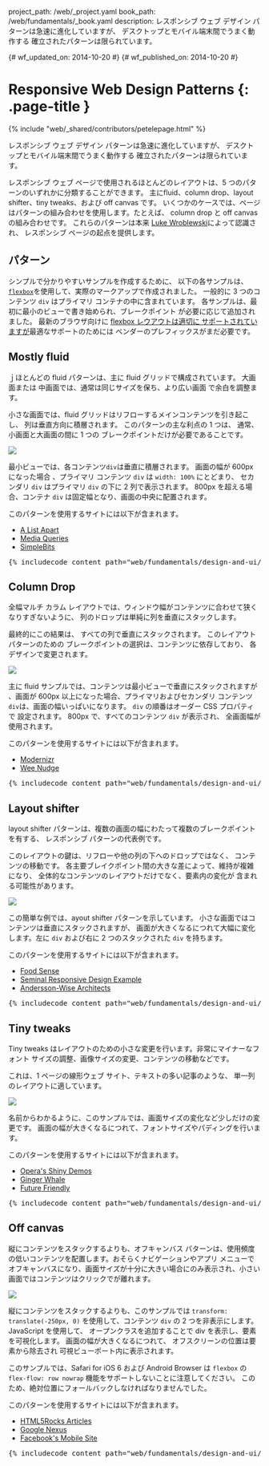 project_path: /web/_project.yaml
book_path: /web/fundamentals/_book.yaml
description: レスポンシブ ウェブ デザイン パターンは急速に進化していますが、 デスクトップとモバイル端末間でうまく動作する 確立されたパターンは限られています。


{# wf_updated_on: 2014-10-20 #}
{# wf_published_on: 2014-10-20 #}

# Responsive Web Design Patterns {: .page-title }

{% include "web/_shared/contributors/petelepage.html" %}

レスポンシブ ウェブ デザイン パターンは急速に進化していますが、 デスクトップとモバイル端末間でうまく動作する 確立されたパターンは限られています。


レスポンシブ ウェブ ページで使用されるほとんどのレイアウトは、5 つのパターンのいずれかに分類することができます。
主にfluid、column drop、layout shifter、tiny tweaks、および off canvas です。
いくつかのケースでは、ページはパターンの組み合わせを使用します。たとえば、
column drop と off canvas の組み合わせです。  これらのパターンは本来 [Luke
Wroblewski](http://www.lukew.com/ff/entry.asp?1514)によって認識され、
レスポンシブ ページの起点を提供します。

## パターン

シンプルで分かりやすいサンプルを作成するために、
以下の各サンプルは、
[`flexbox`](https://developer.mozilla.org/en-US/docs/Web/Guide/CSS/Flexible_boxes)を使用して、実際のマークアップで作成されました。
一般的に 3 つのコンテンツ `div` はプライマリ コンテナの中に含まれています。
 各サンプルは、最初に最小のビューで書き始められ、ブレークポイント
が必要に応じて追加されました。  最新のブラウザ向けに [flexbox レウアウトは適切に
サポートされていますが](http://caniuse.com/#search=flexbox)最適なサポートのためには
ベンダーのプレフィックスがまだ必要です。

## Mostly fluid 

ｊほとんどの fluid パターンは、主に fluid グリッドで構成されています。  大画面または 中画面では、通常は同じサイズを保ち、より広い画面  で余白を調整ます。

小さな画面では、fluid グリッドはリフローするメインコンテンツを引き起こし、
列は垂直方向に積層されます。  このパターンの主な利点の 1 つは、
通常、小画面と大画面の間に 1 つの
ブレークポイントだけが必要であることです。

<img src="imgs/mostly-fluid.svg">

最小ビューでは、各コンテンツ`div`は垂直に積層されます。  画面の幅が 600px になった場合
、プライマリ コンテンツ `div` は `width: 100%` にとどまり、
セカンダリ `div` はプライマリ `div` の下に 2 列で表示されます。  800px 
を超える場合、コンテナ `div` は固定幅となり、画面の中央に配置されます。

このパターンを使用するサイトには以下が含まれます。

 * [A List Apart](http://mediaqueri.es/ala/)
 * [Media Queries](http://mediaqueri.es/)
 * [SimpleBits](http://simplebits.com/)


<pre class="prettyprint">
{% includecode content_path="web/fundamentals/design-and-ui/responsive/_code/mostly-fluid.html" region_tag="mfluid" adjust_indentation="auto" %}
</pre>

## Column Drop

全幅マルチ カラム レイアウトでは、ウィンドウ幅がコンテンツに合わせて狭くなりすぎないように、 列のドロップは単純に列を垂直にスタックします。  

最終的にこの結果は、
すべての列で垂直にスタックされます。  このレイアウト パターンのための
ブレークポイントの選択は、コンテンツに依存しており、
各デザインで変更されます。

<img src="imgs/column-drop.svg">


主に fluid サンプルでは、コンテンツは最小ビューで垂直にスタックされますが
、画面が 600px 以上になった場合、プライマリおよびセカンダリ コンテンツ
`div`は、画面の幅いっぱいになります。  `div` の順番はオーダー CSS プロパティで
設定されます。  800px で、すべてのコンテンツ `div` が表示され、
全画面幅が使用されます。

このパターンを使用するサイトには以下が含まれます。

 * [Modernizr](http://modernizr.com/)
 * [Wee Nudge](http://weenudge.com/)

<pre class="prettyprint">
{% includecode content_path="web/fundamentals/design-and-ui/responsive/_code/column-drop.html" region_tag="cdrop" adjust_indentation="auto" %}
</pre>

## Layout shifter

layout shifter パターンは、複数の画面の幅にわたって複数のブレークポイントを有する、 レスポンシブ パターンの代表例です。

このレイアウトの鍵は、リフローや他の列の下へのドロップではなく、
コンテンツの移動です。  各主要ブレイクポイント間の大きな差によって、維持が複雑になり、
全体的なコンテンツのレイアウトだけでなく、要素内の変化が
含まれる可能性があります。

<img src="imgs/layout-shifter.svg">

この簡単な例では、ayout shifter パターンを示しています。
小さな画面ではコンテンツは垂直にスタックされますが、
画面が大きくなるにつれて大幅に変化します。左に `div` および右に 2 つのスタックされた `div` を持ちます。

このパターンを使用するサイトには以下が含まれます。

 * [Food Sense](http://foodsense.is/)
 * [Seminal Responsive Design
  Example](http://alistapart.com/d/responsive-web-design/ex/ex-site-FINAL.html)
 * [Andersson-Wise Architects](http://www.anderssonwise.com/)

<pre class="prettyprint">
{% includecode content_path="web/fundamentals/design-and-ui/responsive/_code/layout-shifter.html" region_tag="lshifter" adjust_indentation="auto" %}
</pre>

## Tiny tweaks

Tiny tweaks はレイアウトのための小さな変更を行います。非常にマイナーなフォント サイズの調整、画像サイズの変更、コンテンツの移動などです。

これは、1 ページの線形ウェブ サイト、テキストの多い記事のような、
単一列のレイアウトに適しています。

<img src="imgs/tiny-tweaks.svg">

名前からわかるように、このサンプルでは、画面サイズの変化など少しだけの変更です。
画面の幅が大きくなるにつれて、フォントサイズやパディングを行います。

このパターンを使用するサイトには以下が含まれます。

 * [Opera's Shiny Demos](http://shinydemos.com/)
 * [Ginger Whale](http://gingerwhale.com/)
 * [Future Friendly](http://futurefriendlyweb.com/)

<pre class="prettyprint">
{% includecode content_path="web/fundamentals/design-and-ui/responsive/_code/tiny-tweaks.html" region_tag="ttweaks" adjust_indentation="auto" %}
</pre>

## Off canvas



縦にコンテンツをスタックするよりも、オフキャンバス パターンは、使用頻度の低いコンテンツを配置します。おそらくナビゲーションやアプリ メニューでオフキャンバスになり、画面サイズが十分に大きい場合にのみ表示され、小さい画面ではコンテンツはクリックでが離れます。

<img src="imgs/off-canvas.svg">

縦にコンテンツをスタックするよりも、このサンプルでは `transform: translate(-250px, 0)` を使用して、コンテンツ
`div` の 2 つを非表示にします。  JavaScript を使用して、
オープンクラスを追加することで  div を表示し、要素を可視化します。  画面の幅が大きくなるにつれて、
オフスクリーンの位置は要素から除去され
可視ビューポート内に表示されます。

このサンプルでは、Safari for iOS 6 および Android Browser は `flexbox` の
`flex-flow: row nowrap` 機能をサポートしないことに注意してください。
このため、絶対位置にフォールバックしなければなりませんでした。

このパターンを使用するサイトには以下が含まれます。

 * [HTML5Rocks Articles](http://www.html5rocks.com/en/tutorials/developertools/async-call-stack/)
 * [Google Nexus](http://www.google.com/nexus/)
 * [Facebook's Mobile Site](https://m.facebook.com/)

<pre class="prettyprint">
{% includecode content_path="web/fundamentals/design-and-ui/responsive/_code/off-canvas.html" region_tag="ocanvas" adjust_indentation="auto" %}
</pre>

